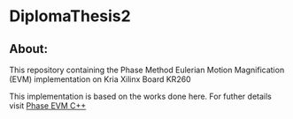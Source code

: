 # DiplomaThesis2
 
## About:
This repository containing the Phase Method Eulerian Motion Magnification (EVM) implementation on Kria Xilinx Board KR260

This implementation is based on the works done here.
For futher details visit [Phase EVM C++ ](https://github.com/NikolaosGian/PhaseBasedEVMCpp)
